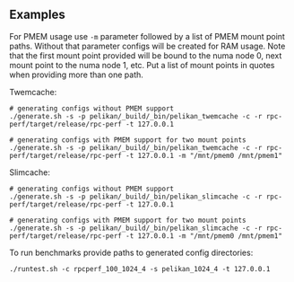 ## Examples

For PMEM usage use `-m` parameter followed by a list of PMEM mount point paths. Without that parameter configs will be created for RAM usage.
Note that the first mount point provided will be bound to the numa node 0, next mount point to the numa node 1, etc.
Put a list of mount points in quotes when providing more than one path.

Twemcache:

```
# generating configs without PMEM support
./generate.sh -s -p pelikan/_build/_bin/pelikan_twemcache -c -r rpc-perf/target/release/rpc-perf -t 127.0.0.1

# generating configs with PMEM support for two mount points
./generate.sh -s -p pelikan/_build/_bin/pelikan_twemcache -c -r rpc-perf/target/release/rpc-perf -t 127.0.0.1 -m "/mnt/pmem0 /mnt/pmem1"
```

Slimcache:

```
# generating configs without PMEM support
./generate.sh -s -p pelikan/_build/_bin/pelikan_slimcache -c -r rpc-perf/target/release/rpc-perf -t 127.0.0.1

# generating configs with PMEM support for two mount points
./generate.sh -s -p pelikan/_build/_bin/pelikan_slimcache -c -r rpc-perf/target/release/rpc-perf -t 127.0.0.1 -m "/mnt/pmem0 /mnt/pmem1"
```

To run benchmarks provide paths to generated config directories:
```
./runtest.sh -c rpcperf_100_1024_4 -s pelikan_1024_4 -t 127.0.0.1
```
